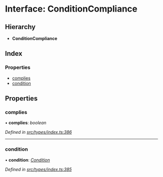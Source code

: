 # Interface: ConditionCompliance

## Hierarchy

* **ConditionCompliance**

## Index

### Properties

* [complies](conditioncompliance.md#complies)
* [condition](conditioncompliance.md#condition)

## Properties

###  complies

• **complies**: *boolean*

*Defined in [src/types/index.ts:386](https://github.com/PolymathNetwork/polymesh-sdk/blob/1221e467/src/types/index.ts#L386)*

___

###  condition

• **condition**: *[Condition](../globals.md#condition)*

*Defined in [src/types/index.ts:385](https://github.com/PolymathNetwork/polymesh-sdk/blob/1221e467/src/types/index.ts#L385)*
